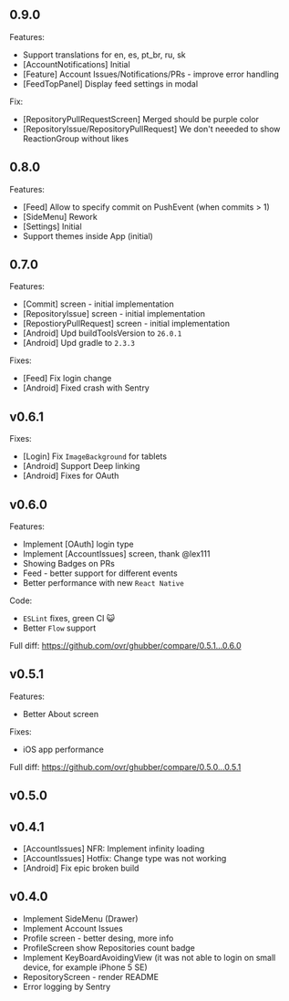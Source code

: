 
## 0.9.0

Features:

- Support translations for en, es, pt_br, ru, sk
- [AccountNotifications] Initial
- [Feature] Account Issues/Notifications/PRs - improve error handling
- [FeedTopPanel] Display feed settings in modal

Fix:

- [RepositoryPullRequestScreen] Merged should be purple color
- [RepositoryIssue/RepositoryPullRequest] We don't neeeded to show ReactionGroup without likes

## 0.8.0

Features:

- [Feed] Allow to specify commit on PushEvent (when commits > 1)
- [SideMenu] Rework
- [Settings] Initial
- Support themes inside App (initial)


## 0.7.0

Features:

- [Commit] screen - initial implementation
- [RepositoryIssue] screen - initial implementation
- [RepostioryPullRequest] screen - initial implementation
- [Android] Upd buildToolsVersion to `26.0.1`
- [Android] Upd gradle to `2.3.3`

Fixes:

- [Feed] Fix login change
- [Android] Fixed crash with Sentry

## v0.6.1

Fixes:

- [Login] Fix `ImageBackground` for tablets
- [Android] Support Deep linking
- [Android] Fixes for OAuth

## v0.6.0

Features:

- Implement [OAuth] login type
- Implement [AccountIssues] screen, thank @lex111
- Showing Badges on PRs
- Feed - better support for different events
- Better performance with new `React Native`

Code:

- `ESLint` fixes, green CI :smiley_cat:
- Better `Flow` support

Full diff: https://github.com/ovr/ghubber/compare/0.5.1...0.6.0

## v0.5.1

Features:

- Better About screen

Fixes:

- iOS app performance

Full diff: https://github.com/ovr/ghubber/compare/0.5.0...0.5.1

## v0.5.0

## v0.4.1

- [AccountIssues] NFR: Implement infinity loading
- [AccountIssues] Hotfix: Change type was not working
- [Android] Fix epic broken build

## v0.4.0

- Implement SideMenu (Drawer)
- Implement Account Issues
- Profile screen - better desing, more info
- ProfileScreen show Repositories count badge
- Implement KeyBoardAvoidingView (it was not able to login on small device, for example iPhone 5 SE)
- RepositoryScreen - render README
- Error logging by Sentry
